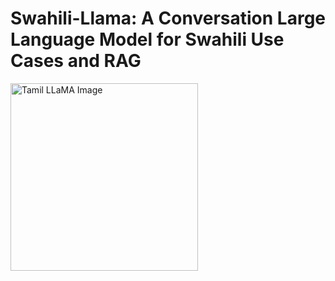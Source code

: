 # Swahili-Llama: A Conversation Large Language Model for Swahili Use Cases and RAG


<img src="assets/introducing_tamil_llama.png" alt="Tamil LLaMA Image" width="300" height="auto">
